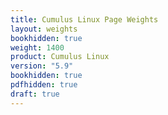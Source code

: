 ```yaml
---
title: Cumulus Linux Page Weights
layout: weights
bookhidden: true
weight: 1400
product: Cumulus Linux
version: "5.9"
bookhidden: true
pdfhidden: true
draft: true
---
```

